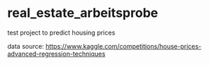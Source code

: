 # real_estate_arbeitsprobe
test project to predict housing prices

data source:
https://www.kaggle.com/competitions/house-prices-advanced-regression-techniques

